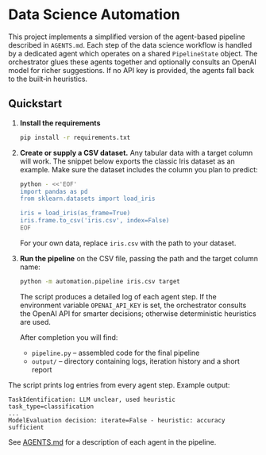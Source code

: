 # Data Science Automation

This project implements a simplified version of the agent-based pipeline
described in `AGENTS.md`. Each step of the data science workflow is handled by a
dedicated agent which operates on a shared `PipelineState` object. The
orchestrator glues these agents together and optionally consults an OpenAI model
for richer suggestions. If no API key is provided, the agents fall back to the
built‑in heuristics.

## Quickstart

1. **Install the requirements**

   ```bash
   pip install -r requirements.txt
   ```

2. **Create or supply a CSV dataset.**  Any tabular data with a target column will
   work.  The snippet below exports the classic Iris dataset as an example. Make
   sure the dataset includes the column you plan to predict:

   ```bash
   python - <<'EOF'
   import pandas as pd
   from sklearn.datasets import load_iris

   iris = load_iris(as_frame=True)
   iris.frame.to_csv('iris.csv', index=False)
   EOF
   ```

   For your own data, replace `iris.csv` with the path to your dataset.

3. **Run the pipeline** on the CSV file, passing the path and the target column
   name:

   ```bash
   python -m automation.pipeline iris.csv target
   ```

   The script produces a detailed log of each agent step. If the environment
   variable `OPENAI_API_KEY` is set, the orchestrator consults the OpenAI API for
   smarter decisions; otherwise deterministic heuristics are used.

   After completion you will find:
   
   - `pipeline.py` – assembled code for the final pipeline
   - `output/` – directory containing logs, iteration history and a short report

The script prints log entries from every agent step.  Example output:

```
TaskIdentification: LLM unclear, used heuristic task_type=classification
...
ModelEvaluation decision: iterate=False - heuristic: accuracy sufficient
```

See [AGENTS.md](AGENTS.md) for a description of each agent in the pipeline.
